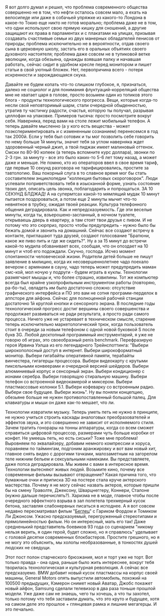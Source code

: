 <p>Я вот долго думал и решил, что проблема современного общества совершенно не в том, что нефти осталось совсем мало, а ехать на велосипеде или даже в собачьей упряжке из какого-то Лондона в какое-то Токио еще никто не готов морально; проблема даже не в том, что одни используют свою прямую кишку для сношений, а другие защищают их права в парламентах и с плакатами на улицах, призывая создавать счастливые семьи из двух манерных обладателей пенисов от природы; проблема исключительно не в вероятности, отдав своего сына в церковную школу, застать его в оральных объятиях своего духовного настоятеля; проблема даже совсем не в тупиковой ветке эволюции, когда обезьяна, однажды взявшая палку и начавшая работать, сейчас сидит в удобном кресле перед монитором и пишет статьи в свой уютный бложек. Нет, первопричина всего - потеря искренности и зарождающаяся скука. </p><p></p><p>Давайте не будем копать что-то слишком глубокое, я, признаться, далеко не социолог и для понимания флуктуаций-корреляций общества мне не хватает царя в голове, просто возьмем один из топиков этого блога - продукты технологического прогресса. Вещи, которые когда-то несли свой неповторимый шарм, стали очередной обыденностью, утратив ту частичку радости, счастья, которую ты получал, разрывая целлофан на упаковке. Примеров тысяча: просто посмотрите вокруг себя. Наверняка, перед вами на столе лежит мобильный телефон. А теперь давайте мысленно (а у кого есть вещества - может поэкспериментировать и с измененным сознанием) перенесемся в год так 2000й. Если у тебя был сотовик и ты мог позволить себе говорить по нему больше 1й минуты, значит тебя за углом наверняка ждет здоровенный черный джип, а твой пиджак имеет малиновый оттенок. Смски по 80-90 копеек (а теперь вспомните курс доллара), звонки по 2-3 грн. за минуту - все это было каких-то 5-6 лет тому назад, а может даже и меньше. Не помню, кто из операторов ввел в свое время тариф, где первые 10 секунд разговора не тарифицировались, простите за тавтологию. Ваш покорный слуга в то славное время мог бы стать составителем энциклопедии "коллекция бытовых скороговорок". Люди успевали поприветствовать тебя в изысканной форме, узнать состояние твоих дел, описать цель звонка, поблагодарить и попрощаться. ЗА 10 СЕКУНД БЛДЖАД! А на супермтсах какой-то мямлящий мудак 10 минут пытается поздороваться, а потом еще 2 минуты мычит что-то невнятное в трубку, ожидая твоей реакции. Культура телефонного общения деградировала. Как и непредсказуемость. Где эти веселые минуты, когда ты, взъерошено-заспанный, в ночном туалете, открываешь дверь в квартиру, а там стоят твои друзья с пивом. И не потому что это сюрприз, просто чтобы предупредить - нужно было бы бежать домой и звонить на домашний. Сейчас все создают встречу в контакте, приглашают туда друзей, создают голосование "Братюни, какое же пиво пить и где же сидеть?". Ну а за 15 минут до встречи какой-то мудила обзванивает всех, сообщая, что он опоздает на 10 минут и чтоб его подождали. Скучно, господа. Исчез момент спонтанности человеческой жизни. Родители детей больше не пишут заявление в милицию, когда их несовершеннолетнее чадо поехало вечером с армянами в сауну, чадо теперь может предупредить маман смс-кой, мол ночую у подруги - будем играть в куклы. Технологии размягчают мышцы и, что более страшно, извилины. Тот же компьютер всегда был крайне узкопрофильным инструментом работы (повторяю, ра-бо-ты), овладеть им было достаточно сложно: отсутствие графического интерфейса и ПО это вам не сотня программ-перделок в аппсторе для айфона. Сейчас для полноценной рабочей станции достаточно 1й круглой кнопки и сенсорного экрана. В последние годы технологический прогресс достиг вершины своего совершенства и продолжает развиваться не ради результата, а просто ради самого процесса. Ничего уже не устаревает в техническом смысле, старение теперь исключительно маркетологический трюк, когда пользователь стоит в очереди за новым телефоном с одной новой буковкой S после букв 3G. Любой десктопный программный инструментарий, я уже не говорю об играх, это своеобразный penis benchmark. Перефразирую героя Ирвина Уэлша из его легендарного Трейнспоттинга: "Выбери широкополосный доступ в интернет. Выбери широкоформатный монитор. Выбери гигабайты оперативной памяти, терабайты винчестера, гигагерцы процессора. Выбери видеокарту с крутыми пиксельными конвеерами и очередной версией шейдеров. Выбери алюминиевый корпус и сенсорный экран. Выбери кондиционер с ионами серебра. Выбери говорящую стиральную машину. Выбери телефон со встроенной видеокамерой и миксером. Выбери пластмассовые колонки 5.1. Выбери кофеварку со встроенным радио. Выбери свое будущее. Выбери жизнь". Ну вы поняли концепцию, обезьяне больше не нужен противопоставленный большой палец. Для клавиатуры и мыши он даже как-то мешает, что ли.</p><p></p><p>Технологии извратили музыку. Теперь уметь петь не нужно в принципе, не нужно учиться строить каскады аналоговых преобразователей и эффектов звука, и это совершенно не зависит от исполняемого стиля. Зачем тратить гонорары на тонны аппаратуры, когда со всем сможет справиться цифровой процессор, размерами чуть больше коробки от конфет. Не умеешь петь, но есть сиськи? Тоже мне проблема! Выровняем по эквалайзеру, добавим немного компрессии и хоруса, поравняем по таймингам, подгоним аранжировку и вот вам новый хит, главное снять видео с дорогими тачками, малозаметным на загорелом теле нижним бельем и сексуальными намеками. Вы представляете, даже попса деградировала. Мы живем с вами в интересное время. Технологии вытесняют живых людей. Возьмите кино, почему все современные фильмы вызывают отвращение? Какая причина того, что бумажные очки и приписка 3D на постере стала круче актерского мастерства. Почему я не могу сейчас назвать актеров, которые пришли бы на смену Траволте, Джексону, Шварцнеггеру, Коннери, Сталоне (нужно дальше перечислять?). Харизма не в моде, главное чтобы после очередного эффектного взрыва в зал полетела трехмерный кусок бетона, заставляя слабонервных писаться в исподнее. А я вот совсем недавно пересматривал фильм "<a href="http://www.kinopoisk.ru/level/1/film/3915/">Беглец</a>" с Гариком Фордом и Томиком Ли Джонсом. Ужасно предсказуемый, перегруженный стереотипами и прямолинейностью фильм. Но он интересный, мать его так! Даже средненький представитель боевиков 93 года со сценарием "никому нельзя верить, я один герой, будет сложно, но я справлюсь" уделывает с головой десятки современных блокбастеров. Простите грешного, но я не могу это объяснить, мы холопы необразованные, в тонкостях душей людских не сведущи. </p><p></p><p>Этот пост полон старческого брюзжания, мол и торт уже не торт. Вот только правда - она одна, раньше было жить интереснее, вокруг тебя творилась технологическая и культурная революция. А сейчас все предсказуемо. BMW добавит новый кусок пластмассы на корпус своей машины, General Motors опять выпустили автомобиль, похожий на 100500 предыдущих, Кэмерон снимет новый Аватар, Джобс покажет новый айфон, Samsung сделали телевизор в два раза тоньше прошлой модели. Уже даже сам не знаешь, чего ты хочешь, а что ты захотел, только потому что тебя заставили думать, что это круто и будущее, хотя на самом деле это прошлое + глянцевая рамка и лишние мегагерцы. И это печально.</p>